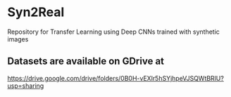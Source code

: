 # Syn2Real
Repository for Transfer Learning using Deep CNNs trained with synthetic images


## Datasets are available on GDrive at 
https://drive.google.com/drive/folders/0B0H-vEXlr5hSYjhpeVJSQWtBRlU?usp=sharing
